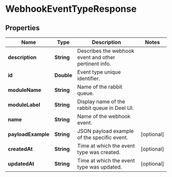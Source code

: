 

# WebhookEventTypeResponse


## Properties

| Name | Type | Description | Notes |
|------------ | ------------- | ------------- | -------------|
|**description** | **String** | Describes the webhook event and other pertinent info. |  |
|**id** | **Double** | Event type unique identifier. |  |
|**moduleName** | **String** | Name of the rabbit queue. |  |
|**moduleLabel** | **String** | Display name of the rabbit queue in Deel UI. |  |
|**name** | **String** | Name of the webhook event. |  |
|**payloadExample** | **String** | JSON payload example of the specific event. |  [optional] |
|**createdAt** | **String** | Time at which the event type was created. |  [optional] |
|**updatedAt** | **String** | Time at which the event type was updated. |  [optional] |



